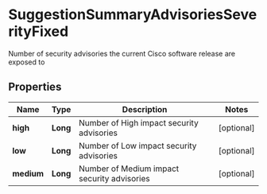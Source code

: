 

# SuggestionSummaryAdvisoriesSeverityFixed

Number of security advisories the current Cisco software release are exposed to

## Properties

| Name | Type | Description | Notes |
|------------ | ------------- | ------------- | -------------|
|**high** | **Long** | Number of High impact security advisories |  [optional] |
|**low** | **Long** | Number of Low impact security advisories |  [optional] |
|**medium** | **Long** | Number of Medium impact security advisories |  [optional] |



